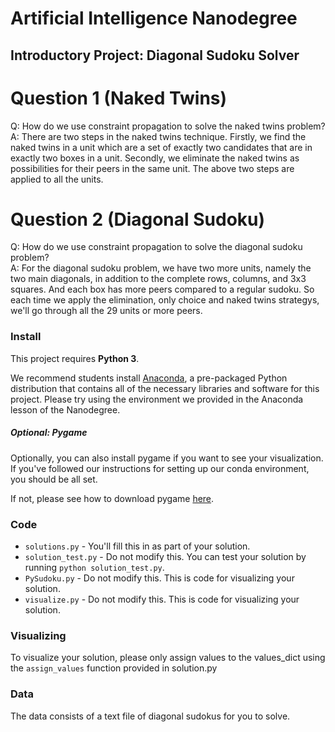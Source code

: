 # Artificial Intelligence Nanodegree
## Introductory Project: Diagonal Sudoku Solver

# Question 1 (Naked Twins)
Q: How do we use constraint propagation to solve the naked twins problem?  
A: There are two steps in the naked twins technique. Firstly, we find the naked twins in a unit which are a set of exactly two candidates that are in exactly two boxes in a unit. Secondly, we eliminate the naked twins as possibilities for their peers in the same unit. The above two steps are applied to all the units.

# Question 2 (Diagonal Sudoku)
Q: How do we use constraint propagation to solve the diagonal sudoku problem?  
A: For the diagonal sudoku problem, we have two more units, namely the two main diagonals, in addition to the complete rows, columns, and 3x3 squares. And each box has more peers compared to a regular sudoku. So each time we apply the elimination, only choice and naked twins strategys, we'll go through all the 29 units or more peers.

### Install

This project requires **Python 3**.

We recommend students install [Anaconda](https://www.continuum.io/downloads), a pre-packaged Python distribution that contains all of the necessary libraries and software for this project.
Please try using the environment we provided in the Anaconda lesson of the Nanodegree.

##### Optional: Pygame

Optionally, you can also install pygame if you want to see your visualization. If you've followed our instructions for setting up our conda environment, you should be all set.

If not, please see how to download pygame [here](http://www.pygame.org/download.shtml).

### Code

* `solutions.py` - You'll fill this in as part of your solution.
* `solution_test.py` - Do not modify this. You can test your solution by running `python solution_test.py`.
* `PySudoku.py` - Do not modify this. This is code for visualizing your solution.
* `visualize.py` - Do not modify this. This is code for visualizing your solution.

### Visualizing

To visualize your solution, please only assign values to the values_dict using the ```assign_values``` function provided in solution.py

### Data

The data consists of a text file of diagonal sudokus for you to solve.
